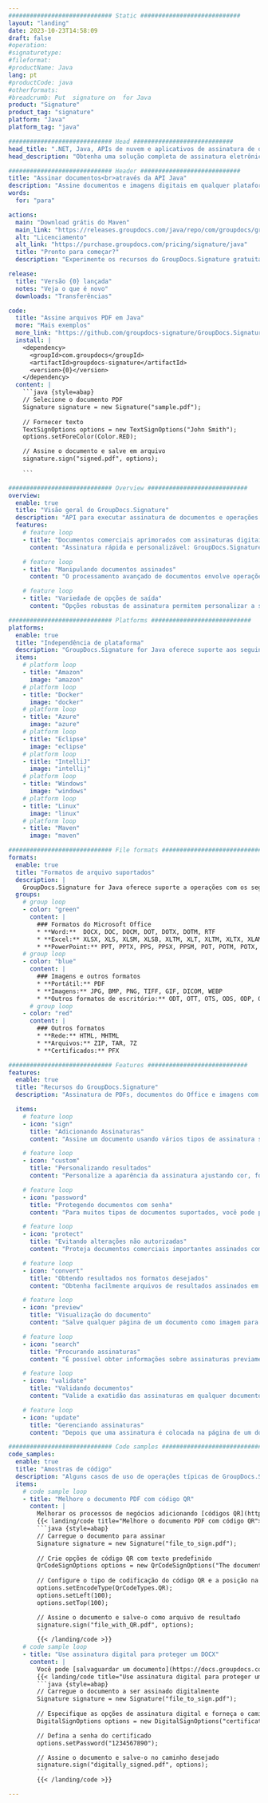 ```yaml
---
############################# Static ############################
layout: "landing"
date: 2023-10-23T14:58:09
draft: false
#operation: 
#signaturetype: 
#fileformat: 
#productName: Java
lang: pt
#productCode: java
#otherformats: 
#breadcrumb: Put  signature on  for Java
product: "Signature"
product_tag: "signature"
platform: "Java"
platform_tag: "java"

############################# Head ############################
head_title: ".NET, Java, APIs de nuvem e aplicativos de assinatura de documentos on-line"
head_description: "Obtenha uma solução completa de assinatura eletrônica de documentos para aplicativos .NET, Java e baseados em nuvem. Assine formatos de documentos comuns online usando o recurso simples de arrastar e soltar"

############################# Header ############################
title: "Assinar documentos<br>através da API Java"
description: "Assine documentos e imagens digitais em qualquer plataforma usando nossas APIs flexíveis e soluções baseadas em aplicativos para programadores e usuários finais."
words:
  for: "para"

actions:
  main: "Download grátis do Maven"
  main_link: "https://releases.groupdocs.com/java/repo/com/groupdocs/groupdocs-signature/"
  alt: "Licenciamento"
  alt_link: "https://purchase.groupdocs.com/pricing/signature/java"
  title: "Pronto para começar?"
  description: "Experimente os recursos do GroupDocs.Signature gratuitamente ou solicite uma licença"

release:
  title: "Versão {0} lançada"
  notes: "Veja o que é novo"
  downloads: "Transferências"

code:
  title: "Assine arquivos PDF em Java"
  more: "Mais exemplos"
  more_link: "https://github.com/groupdocs-signature/GroupDocs.Signature-for-Java"
  install: |
    <dependency>
      <groupId>com.groupdocs</groupId>
      <artifactId>groupdocs-signature</artifactId>
      <version>{0}</version>
    </dependency>
  content: |
    ```java {style=abap}  
    // Selecione o documento PDF
    Signature signature = new Signature("sample.pdf");
    
    // Fornecer texto
    TextSignOptions options = new TextSignOptions("John Smith");
    options.setForeColor(Color.RED);

    // Assine o documento e salve em arquivo
    signature.sign("signed.pdf", options);
    
    ```

############################# Overview ############################
overview:
  enable: true
  title: "Visão geral do GroupDocs.Signature"
  description: "API para executar assinatura de documentos e operações relacionadas em aplicativos Java"
  features:
    # feature loop
    - title: "Documentos comerciais aprimorados com assinaturas digitais em Java"
      content: "Assinatura rápida e personalizável: GroupDocs.Signature for Java oferece uma ampla gama de opções de assinatura digital para PDFs, imagens e documentos do Office. Você pode usar texto, códigos de barras, códigos QR, certificados digitais, imagens ou metadados ocultos. O processamento de documentos é rápido e eficiente."

    # feature loop
    - title: "Manipulando documentos assinados"
      content: "O processamento avançado de documentos envolve operações poderosas em documentos assinados usando GroupDocs.Signature for Java. Você pode pesquisar e validar assinaturas que foram adicionadas a documentos comerciais usando vários critérios úteis. Além disso, você pode acessar informações detalhadas sobre o documento ou obter imagens de visualização de suas páginas."

    # feature loop
    - title: "Variedade de opções de saída"
      content: "Opções robustas de assinatura permitem personalizar a saída de documentos assinados com GroupDocs.Signature for Java. Você pode posicionar com precisão qualquer assinatura em qualquer página do documento e configurar sua aparência de várias maneiras. A API Java suporta o salvamento de documentos comerciais assinados em vários formatos suportados e oferece opções para protegê-los com senhas."

############################# Platforms ############################
platforms:
  enable: true
  title: "Independência de plataforma"
  description: "GroupDocs.Signature for Java oferece suporte aos seguintes sistemas operacionais, estruturas e gerenciadores de pacotes"
  items:
    # platform loop
    - title: "Amazon"
      image: "amazon"
    # platform loop
    - title: "Docker"
      image: "docker"
    # platform loop
    - title: "Azure"
      image: "azure"
    # platform loop
    - title: "Eclipse"
      image: "eclipse"
    # platform loop
    - title: "IntelliJ"
      image: "intellij"
    # platform loop
    - title: "Windows"
      image: "windows"
    # platform loop
    - title: "Linux"
      image: "linux"
    # platform loop
    - title: "Maven"
      image: "maven"

############################# File formats ############################
formats:
  enable: true
  title: "Formatos de arquivo suportados"
  description: |
    GroupDocs.Signature for Java oferece suporte a operações com os seguintes [formatos de arquivo](https://docs.groupdocs.com/signature/java/supported-document-formats/).
  groups:
    # group loop
    - color: "green"
      content: |
        ### Formatos do Microsoft Office
        * **Word:**  DOCX, DOC, DOCM, DOT, DOTX, DOTM, RTF
        * **Excel:** XLSX, XLS, XLSM, XLSB, XLTM, XLT, XLTM, XLTX, XLAM, SXC, SpreadsheetML
        * **PowerPoint:** PPT, PPTX, PPS, PPSX, PPSM, POT, POTM, POTX, PPTM
    # group loop
    - color: "blue"
      content: |
        ### Imagens e outros formatos
        * **Portátil:** PDF
        * **Imagens:** JPG, BMP, PNG, TIFF, GIF, DICOM, WEBP
        * **Outros formatos de escritório:** ODT, OTT, OTS, ODS, ODP, OTP, ODG
      # group loop
    - color: "red"
      content: |
        ### Outros formatos
        * **Rede:** HTML, MHTML
        * **Arquivos:** ZIP, TAR, 7Z
        * **Certificados:** PFX

############################# Features ############################
features:
  enable: true
  title: "Recursos do GroupDocs.Signature"
  description: "Assinatura de PDFs, documentos do Office e imagens com assinaturas digitais"

  items:
    # feature loop
    - icon: "sign"
      title: "Adicionando Assinaturas"
      content: "Assine um documento usando vários tipos de assinatura suportados, colocando uma assinatura digital precisamente em qualquer posição de qualquer página."

    # feature loop
    - icon: "custom"
      title: "Personalizando resultados"
      content: "Personalize a aparência da assinatura ajustando cor, fonte, borda, rotação e outros recursos para obter o resultado desejado."

    # feature loop
    - icon: "password"
      title: "Protegendo documentos com senha"
      content: "Para muitos tipos de documentos suportados, você pode proteger o documento assinado com uma senha."

    # feature loop
    - icon: "protect"
      title: "Evitando alterações não autorizadas"
      content: "Proteja documentos comerciais importantes assinados com um certificado digital contra modificações não autorizadas."

    # feature loop
    - icon: "convert"
      title: "Obtendo resultados nos formatos desejados"
      content: "Obtenha facilmente arquivos de resultados assinados em qualquer formato compatível. Você também pode converter documentos do MS Word em PDF sem esforço."

    # feature loop
    - icon: "preview"
      title: "Visualização do documento"
      content: "Salve qualquer página de um documento como imagem para processamento futuro."

    # feature loop
    - icon: "search"
      title: "Procurando assinaturas"
      content: "É possível obter informações sobre assinaturas previamente adicionadas em documentos específicos."

    # feature loop
    - icon: "validate"
      title: "Validando documentos"
      content: "Valide a exatidão das assinaturas em qualquer documento assinado."

    # feature loop
    - icon: "update"
      title: "Gerenciando assinaturas"
      content: "Depois que uma assinatura é colocada na página de um documento, ela pode ser excluída, movida ou atualizada conforme necessário."

############################# Code samples ############################
code_samples:
  enable: true
  title: "Amostras de código"
  description: "Alguns casos de uso de operações típicas de GroupDocs.Signature para Java"
  items:
    # code sample loop
    - title: "Melhore o documento PDF com código QR"
      content: |
        Melhorar os processos de negócios adicionando [códigos QR](https://docs.groupdocs.com/signature/java/esign-document-with-qr-code-signature/) a páginas específicas de documentos PDF pode ser valioso. Há um exemplo de como adicionar um código QR usando GroupDocs.Signature for Java.
        {{< landing/code title="Melhore o documento PDF com código QR">}}
        ```java {style=abap}
        // Carregue o documento para assinar
        Signature signature = new Signature("file_to_sign.pdf");
        
        // Crie opções de código QR com texto predefinido
        QrCodeSignOptions options = new QrCodeSignOptions("The document is approved by John Smith");
        
        // Configure o tipo de codificação do código QR e a posição na página
        options.setEncodeType(QrCodeTypes.QR);
        options.setLeft(100);
        options.setTop(100);

        // Assine o documento e salve-o como arquivo de resultado
        signature.sign("file_with_QR.pdf", options);
        ```
        {{< /landing/code >}}
    # code sample loop
    - title: "Use assinatura digital para proteger um DOCX"
      content: |
        Você pode [salvaguardar um documento](https://docs.groupdocs.com/signature/java/esign-document-with-digital-signature/) usando assinaturas pessoais ou corporativas armazenadas como certificados digitais. Os documentos protegidos por certificado não podem ser alterados sem invalidar a assinatura.
        {{< landing/code title="Use assinatura digital para proteger um DOCX">}}
        ```java {style=abap}   
        // Carregue o documento a ser assinado digitalmente
        Signature signature = new Signature("file_to_sign.pdf");
        
        // Especifique as opções de assinatura digital e forneça o caminho para o arquivo do certificado
        DigitalSignOptions options = new DigitalSignOptions("certificate.pfx");

        // Defina a senha do certificado
        options.setPassword("1234567890");

        // Assine o documento e salve-o no caminho desejado
        signature.sign("digitally_signed.pdf", options);
        ```
        {{< /landing/code >}}

---
```

